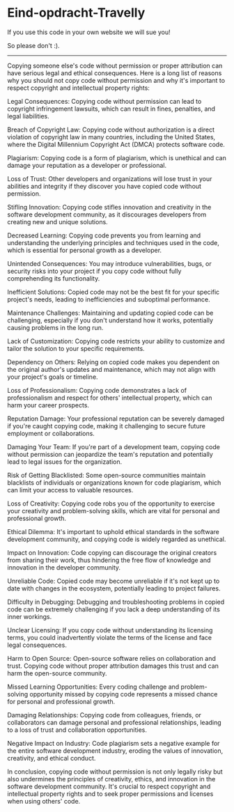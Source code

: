# Eind-opdracht-Travelly

If you use this code in your own website we will sue you!

So please don't :).

------------------------------------------------------------------------------------------------------------------------------------------------------------------------------------------------------------------------------------------------------------------------------------

Copying someone else's code without permission or proper attribution can have serious legal and ethical consequences. Here is a long list of reasons why you should not copy code without permission and why it's important to respect copyright and intellectual property rights:

Legal Consequences: Copying code without permission can lead to copyright infringement lawsuits, which can result in fines, penalties, and legal liabilities.

Breach of Copyright Law: Copying code without authorization is a direct violation of copyright law in many countries, including the United States, where the Digital Millennium Copyright Act (DMCA) protects software code.

Plagiarism: Copying code is a form of plagiarism, which is unethical and can damage your reputation as a developer or professional.

Loss of Trust: Other developers and organizations will lose trust in your abilities and integrity if they discover you have copied code without permission.

Stifling Innovation: Copying code stifles innovation and creativity in the software development community, as it discourages developers from creating new and unique solutions.

Decreased Learning: Copying code prevents you from learning and understanding the underlying principles and techniques used in the code, which is essential for personal growth as a developer.

Unintended Consequences: You may introduce vulnerabilities, bugs, or security risks into your project if you copy code without fully comprehending its functionality.

Inefficient Solutions: Copied code may not be the best fit for your specific project's needs, leading to inefficiencies and suboptimal performance.

Maintenance Challenges: Maintaining and updating copied code can be challenging, especially if you don't understand how it works, potentially causing problems in the long run.

Lack of Customization: Copying code restricts your ability to customize and tailor the solution to your specific requirements.

Dependency on Others: Relying on copied code makes you dependent on the original author's updates and maintenance, which may not align with your project's goals or timeline.

Loss of Professionalism: Copying code demonstrates a lack of professionalism and respect for others' intellectual property, which can harm your career prospects.

Reputation Damage: Your professional reputation can be severely damaged if you're caught copying code, making it challenging to secure future employment or collaborations.

Damaging Your Team: If you're part of a development team, copying code without permission can jeopardize the team's reputation and potentially lead to legal issues for the organization.

Risk of Getting Blacklisted: Some open-source communities maintain blacklists of individuals or organizations known for code plagiarism, which can limit your access to valuable resources.

Loss of Creativity: Copying code robs you of the opportunity to exercise your creativity and problem-solving skills, which are vital for personal and professional growth.

Ethical Dilemma: It's important to uphold ethical standards in the software development community, and copying code is widely regarded as unethical.

Impact on Innovation: Code copying can discourage the original creators from sharing their work, thus hindering the free flow of knowledge and innovation in the developer community.

Unreliable Code: Copied code may become unreliable if it's not kept up to date with changes in the ecosystem, potentially leading to project failures.

Difficulty in Debugging: Debugging and troubleshooting problems in copied code can be extremely challenging if you lack a deep understanding of its inner workings.

Unclear Licensing: If you copy code without understanding its licensing terms, you could inadvertently violate the terms of the license and face legal consequences.

Harm to Open Source: Open-source software relies on collaboration and trust. Copying code without proper attribution damages this trust and can harm the open-source community.

Missed Learning Opportunities: Every coding challenge and problem-solving opportunity missed by copying code represents a missed chance for personal and professional growth.

Damaging Relationships: Copying code from colleagues, friends, or collaborators can damage personal and professional relationships, leading to a loss of trust and collaboration opportunities.

Negative Impact on Industry: Code plagiarism sets a negative example for the entire software development industry, eroding the values of innovation, creativity, and ethical conduct.

In conclusion, copying code without permission is not only legally risky but also undermines the principles of creativity, ethics, and innovation in the software development community. It's crucial to respect copyright and intellectual property rights and to seek proper permissions and licenses when using others' code.
